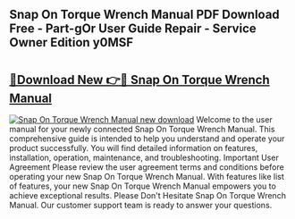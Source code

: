 ## Snap On Torque Wrench Manual PDF Download Free - Part-gOr User Guide Repair - Service Owner Edition y0MSF

# <h2><a href="http://cf16588.oget.top/?id=Snap+On+Torque+Wrench+Manual">🔗Download New 👉🔴 Snap On Torque Wrench Manual</a></h2>

[![Snap On Torque Wrench Manual new download](https://i.imgur.com/5g1atiW.png)](http://cf16588.oget.top/?id=Snap+On+Torque+Wrench+Manual)
Welcome to the user manual for your newly connected Snap On Torque Wrench Manual. This comprehensive guide is intended to help you understand and operate your product successfully. You will find detailed information on features, installation, operation, maintenance, and troubleshooting. Important User Agreement Please review the user agreement terms and conditions before operating your new Snap On Torque Wrench Manual. With features like list of features, your new Snap On Torque Wrench Manual empowers you to achieve exceptional results. Please Don't Hesitate Snap On Torque Wrench Manual. Our customer support team is ready to answer your questions.

